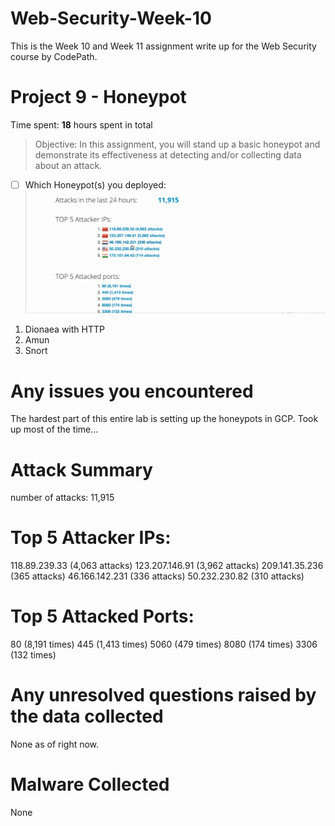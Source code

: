 # Web-Security-Week-10
This is the Week 10 and Week 11 assignment write up for the Web Security course by CodePath.

# Project 9 - Honeypot
Time spent: **18** hours spent in total


>Objective: In this assignment, you will stand up a basic honeypot and demonstrate its effectiveness at detecting and/or collecting data about an attack.

- [ ] Which Honeypot(s) you deployed: ![](./HoneyPot.gif)
1) Dionaea with HTTP
2) Amun
3) Snort

# Any issues you encountered
The hardest part of this entire lab is setting up the honeypots in GCP. Took up most of the time...

# Attack Summary
number of attacks: 11,915

# Top 5 Attacker IPs:

118.89.239.33 (4,063 attacks)
123.207.146.91 (3,962 attacks)
209.141.35.236 (365 attacks)
46.166.142.231 (336 attacks)
50.232.230.82 (310 attacks)

# Top 5 Attacked Ports:

80 (8,191 times)
445 (1,413 times)
5060 (479 times)
8080 (174 times)
3306 (132 times)

# Any unresolved questions raised by the data collected
None as of right now.

# Malware Collected
None
